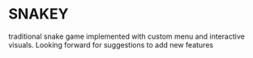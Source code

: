 # SNAKEY

traditional snake game implemented with custom menu and interactive visuals. Looking forward for suggestions to add new features

